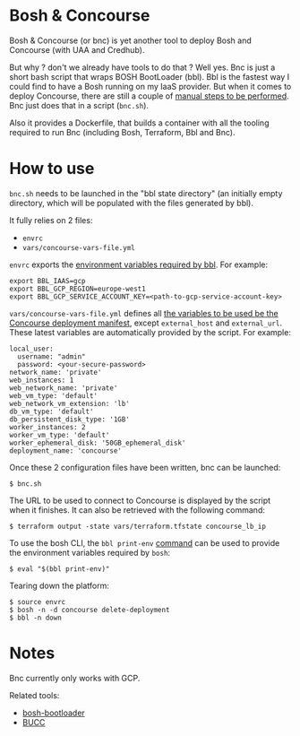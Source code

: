 Bosh & Concourse
================

Bosh & Concourse (or bnc) is yet another tool to deploy Bosh and
Concourse (with UAA and Credhub).

But why ? don't we already have tools to do that ? Well yes. Bnc is
just a short bash script that wraps BOSH BootLoader (bbl). Bbl is the
fastest way I could find to have a Bosh running on my IaaS provider.
But when it comes to deploy Concourse, there are still a couple of
[manual steps to be performed][1]. Bnc just does that in a script
(`bnc.sh`).

Also it provides a Dockerfile, that builds a container with all the
tooling required to run Bnc (including Bosh, Terraform, Bbl and Bnc).


How to use
==========

`bnc.sh` needs to be launched in the "bbl state directory" (an
initially empty directory, which will be populated with the files
generated by bbl).

It fully relies on 2 files:

* `envrc`
* `vars/concourse-vars-file.yml`

`envrc` exports the [environment variables required by bbl][4]. For
example:

```
export BBL_IAAS=gcp
export BBL_GCP_REGION=europe-west1
export BBL_GCP_SERVICE_ACCOUNT_KEY=<path-to-gcp-service-account-key>
```

`vars/concourse-vars-file.yml` defines all [the variables to be used
be the Concourse deployment manifest][1], except `external_host` and
`external_url`. These latest variables are automatically provided by
the script. For example:

```
local_user:
  username: "admin"
  password: <your-secure-password>
network_name: 'private'
web_instances: 1
web_network_name: 'private'
web_vm_type: 'default'
web_network_vm_extension: 'lb'
db_vm_type: 'default'
db_persistent_disk_type: '1GB'
worker_instances: 2
worker_vm_type: 'default'
worker_ephemeral_disk: '50GB_ephemeral_disk'
deployment_name: 'concourse'
```

Once these 2 configuration files have been written, bnc can be
launched:

```
$ bnc.sh
```

The URL to be used to connect to Concourse is displayed by the script
when it finishes. It can also be retrieved with the following command:

```
$ terraform output -state vars/terraform.tfstate concourse_lb_ip
```

To use the bosh CLI, the `bbl print-env` [command][5] can be used to
provide the environment variables required by `bosh`:

```
$ eval "$(bbl print-env)"
```

Tearing down the platform:

```
$ source envrc
$ bosh -n -d concourse delete-deployment
$ bbl -n down
```


Notes
=====

Bnc currently only works with GCP.

Related tools:
* [bosh-bootloader][2]
* [BUCC][3]


[1]: https://github.com/cloudfoundry/bosh-bootloader/blob/master/docs/concourse.md
[2]: https://github.com/cloudfoundry/bosh-bootloader
[3]: https://github.com/starkandwayne/bucc
[4]: https://github.com/cloudfoundry/bosh-bootloader/blob/master/docs/getting-started-gcp.md
[5]: https://github.com/cloudfoundry/bosh-bootloader/blob/master/docs/howto-target-bosh-director.md
